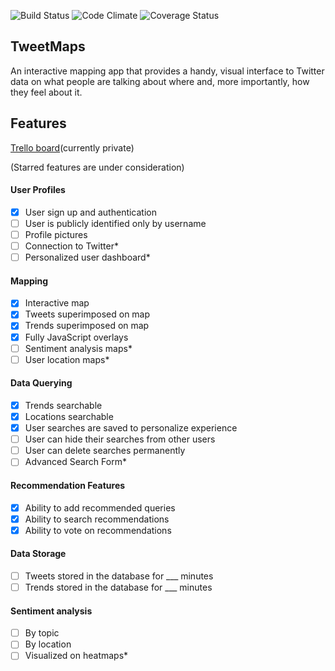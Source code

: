 ![Build Status](https://codeship.com/projects/c042def0-4cf7-0133-5535-566112b803ab/status?branch=master)
![Code Climate](https://codeclimate.com/github/nathanielltaylor/trend-map.png)
![Coverage Status](https://coveralls.io/repos/nathanielltaylor/trend-map/badge.png)

## TweetMaps

An interactive mapping app that provides a handy, visual interface to Twitter data on what people are talking about where and, more importantly, how they feel about it.

## Features

[Trello board](https://trello.com/b/PmEn0OA2/trend-map)(currently private)

(Starred features are under consideration)

#### User Profiles
- [X] User sign up and authentication
- [ ] User is publicly identified only by username
- [ ] Profile pictures
- [ ] Connection to Twitter*
- [ ] Personalized user dashboard*

#### Mapping
- [X] Interactive map
- [X] Tweets superimposed on map
- [X] Trends superimposed on map
- [X] Fully JavaScript overlays
- [ ] Sentiment analysis maps*
- [ ] User location maps*

#### Data Querying
- [X] Trends searchable
- [X] Locations searchable
- [X] User searches are saved to personalize experience
- [ ] User can hide their searches from other users
- [ ] User can delete searches permanently
- [ ] Advanced Search Form*

#### Recommendation Features
- [X] Ability to add recommended queries
- [X] Ability to search recommendations
- [X] Ability to vote on recommendations

#### Data Storage
- [ ] Tweets stored in the database for ___ minutes
- [ ] Trends stored in the database for ___ minutes

#### Sentiment analysis
- [ ] By topic
- [ ] By location
- [ ] Visualized on heatmaps*
